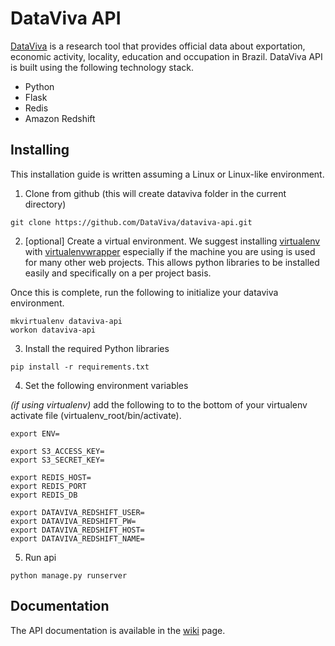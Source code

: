 # DataViva API

[DataViva](https://github.com/DataViva/dataviva-site) is a research tool that provides official data about exportation, economic activity, locality, education and occupation in Brazil. DataViva API is built using the following technology stack.

- Python
- Flask
- Redis
- Amazon Redshift


## Installing

This installation guide is written assuming a Linux or Linux-like environment.

1. Clone from github (this will create dataviva folder in the current directory)

```
git clone https://github.com/DataViva/dataviva-api.git
```

2. [optional] Create a virtual environment. We suggest installing [virtualenv](https://pypi.python.org/pypi/virtualenv) with [virtualenvwrapper](http://virtualenvwrapper.readthedocs.io/en/latest/) especially if the machine you are using is used for many other web projects. This allows python libraries to be installed easily and specifically on a per project basis.

Once this is complete, run the following to initialize your dataviva environment.

```
mkvirtualenv dataviva-api
workon dataviva-api
```

3. Install the required Python libraries

```
pip install -r requirements.txt
```

4. Set the following environment variables

*(if using virtualenv)* add the following to to the bottom of your virtualenv activate file (virtualenv_root/bin/activate).

```
export ENV=

export S3_ACCESS_KEY=
export S3_SECRET_KEY=

export REDIS_HOST=
export REDIS_PORT
export REDIS_DB

export DATAVIVA_REDSHIFT_USER=
export DATAVIVA_REDSHIFT_PW=
export DATAVIVA_REDSHIFT_HOST=
export DATAVIVA_REDSHIFT_NAME=
```

5. Run api

```
python manage.py runserver
```

## Documentation

The API documentation is available in the [wiki](https://github.com/DataViva/dataviva-api/wiki/documentation) page.
